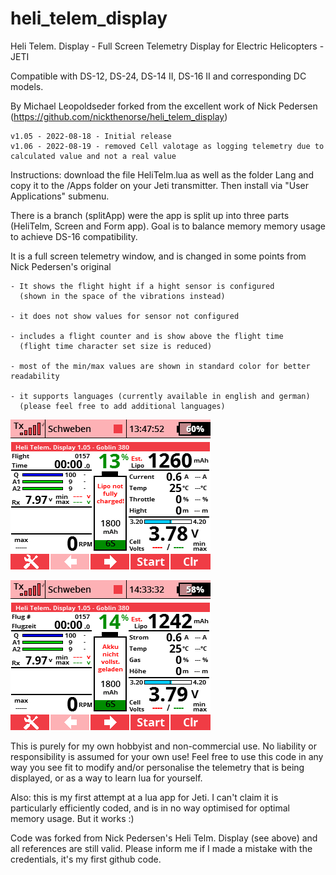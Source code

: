 # heli_telem_display

Heli Telem. Display - Full Screen Telemetry Display for Electric Helicopters - JETI

Compatible with DS-12, DS-24, DS-14 II, DS-16 II and corresponding DC models.

By Michael Leopoldseder forked from the excellent work of Nick Pedersen (https://github.com/nickthenorse/heli_telem_display)

	v1.05 - 2022-08-18 - Initial release
	v1.06 - 2022-08-19 - removed Cell valotage as logging telemetry due to calculated value and not a real value
	
Instructions: download the file HeliTelm.lua as well as the folder Lang and copy it to the /Apps folder on your Jeti transmitter. Then install via "User Applications" submenu.

There is a branch (splitApp) were the app is split up into three parts (HeliTelm, Screen and Form app). Goal is to balance memory memory usage to achieve DS-16 compatibility.

It is a full screen telemetry window, and is changed in some points from Nick Pedersen's original

	- It shows the flight hight if a hight sensor is configured
	  (shown in the space of the vibrations instead)
	
	- it does not show values for sensor not configured
	  
	- includes a flight counter and is show above the flight time
	  (flight time character set size is reduced)
	  
	- most of the min/max values are shown in standard color for better readability
	
	- it supports languages (currently available in english and german)
	  (please feel free to add additional languages)

![Screenshot Main Window](Screen001.png?raw=true "Screenshot Main Window")

![Screenshot Main Window](Screen004.png?raw=true "Screenshot Main Window")

This is purely for my own hobbyist and non-commercial use.
No liability or responsibility is assumed for your own use! Feel free to use this code in any way you see fit to modify 
and/or personalise the telemetry that is being displayed, or as a way to learn lua for yourself.

Also: this is my first attempt at a lua app for Jeti. I can't claim it is particularly
efficiently coded, and is in no way optimised for optimal memory usage. But it works :)

Code was forked from Nick Pedersen's Heli Telm. Display (see above) and all references are still valid.
Please inform me if I made a mistake with the credentials, it's my first github code.
